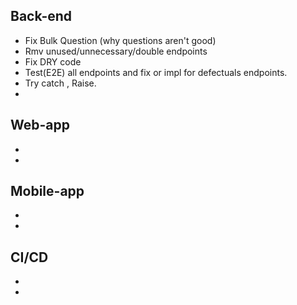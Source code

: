 ## Back-end

- Fix Bulk Question (why questions aren't good)
- Rmv unused/unnecessary/double endpoints
- Fix DRY code
- Test(E2E) all endpoints and fix or impl for defectuals endpoints.
- Try catch , Raise.
- 

## Web-app
-
-
## Mobile-app
-
-
## CI/CD 
-
-